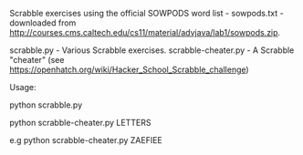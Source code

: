 Scrabble exercises using the official SOWPODS word list - sowpods.txt - downloaded from http://courses.cms.caltech.edu/cs11/material/advjava/lab1/sowpods.zip. 

scrabble.py - Various Scrabble exercises. 
scrabble-cheater.py - A Scrabble "cheater" (see https://openhatch.org/wiki/Hacker_School_Scrabble_challenge)

Usage: 

python scrabble.py

python scrabble-cheater.py LETTERS

e.g python scrabble-cheater.py ZAEFIEE